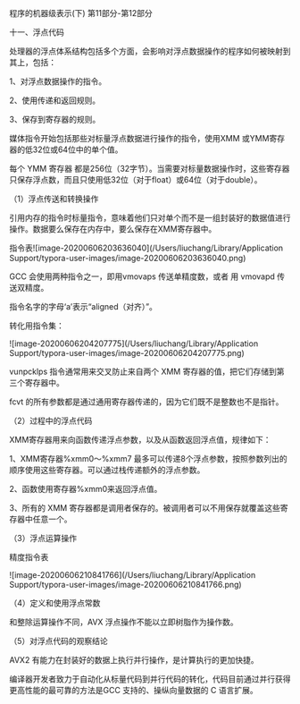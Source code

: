程序的机器级表示(下) 第11部分-第12部分

十一、浮点代码

处理器的浮点体系结构包括多个方面，会影响对浮点数据操作的程序如何被映射到其上，包括：

1、对浮点数据操作的指令。

2、使用传递和返回规则。

3、保存到寄存器的规则。

媒体指令开始包括那些对标量浮点数据进行操作的指令，使用XMM 或YMM寄存器的低32位或64位中的单个值。

每个 YMM 寄存器 都是256位（32字节）。当需要对标量数据操作时，这些寄存器只保存浮点数，而且只使用低32位（对于float）或64位（对于double）。

（1）浮点传送和转换操作

引用内存的指令时标量指令，意味着他们只对单个而不是一组封装好的数据值进行操作。数据要么保存在内存中，要么保存在XMM寄存器中。

指令表![image-20200606203636040](/Users/liuchang/Library/Application Support/typora-user-images/image-20200606203636040.png)

GCC 会使用两种指令之一，即用vmovaps 传送单精度数，或者 用 vmovapd 传送双精度。

指令名字的字母‘a’表示“aligned（对齐）”。

转化用指令集：

![image-20200606204207775](/Users/liuchang/Library/Application Support/typora-user-images/image-20200606204207775.png)

vunpcklps 指令通常用来交叉防止来自两个 XMM 寄存器的值，把它们存储到第三个寄存器中。

fcvt 的所有参数都是通过通用寄存器传递的，因为它们既不是整数也不是指针。

（2）过程中的浮点代码

XMM寄存器用来向函数传递浮点参数，以及从函数返回浮点值，规律如下：

1、XMM寄存器%xmm0～%xmm7 最多可以传递8个浮点参数，按照参数列出的顺序使用这些寄存器。可以通过栈传递额外的浮点参数。

2、函数使用寄存器%xmm0来返回浮点值。

3、所有的 XMM 寄存器都是调用者保存的。被调用者可以不用保存就覆盖这些寄存器中任意一个。

（3）浮点运算操作

精度指令表

![image-20200606210841766](/Users/liuchang/Library/Application Support/typora-user-images/image-20200606210841766.png)

（4）定义和使用浮点常数

和整除运算操作不同，AVX 浮点操作不能以立即树脂作为操作数。

（5）对浮点代码的观察结论

AVX2 有能力在封装好的数据上执行并行操作，是计算执行的更加快捷。

编译器开发者致力于自动化从标量代码到并行代码的转化，代码目前通过并行获得更高性能的最可靠的方法是GCC 支持的、操纵向量数据的 C 语言扩展。







